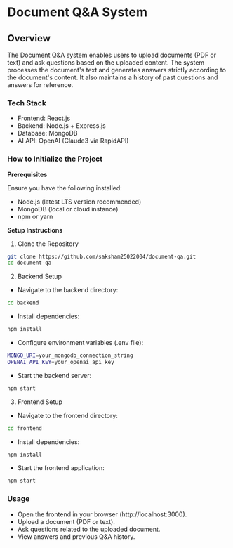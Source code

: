 # Document Q&A System

## Overview
The Document Q&A system enables users to upload documents (PDF or text) and ask questions based on the uploaded content. The system processes the document's text and generates answers strictly according to the document's content. It also maintains a history of past questions and answers for reference.

### Tech Stack
- Frontend: React.js
- Backend: Node.js + Express.js
- Database: MongoDB
- AI API: OpenAI (Claude3 via RapidAPI)

### How to Initialize the Project

**Prerequisites**

Ensure you have the following installed:
- Node.js (latest LTS version recommended)
- MongoDB (local or cloud instance)
- npm or yarn

**Setup Instructions**

1. Clone the Repository
```bash
git clone https://github.com/saksham25022004/document-qa.git
cd document-qa
```
2. Backend Setup

- Navigate to the backend directory:
```bash
cd backend
```
- Install dependencies:
```bash
npm install
```
- Configure environment variables (.env file):
```bash
MONGO_URI=your_mongodb_connection_string
OPENAI_API_KEY=your_openai_api_key
```
- Start the backend server:
```bash
npm start
```
3. Frontend Setup

- Navigate to the frontend directory:
```bash
cd frontend
```
- Install dependencies:
```bash
npm install
```
- Start the frontend application:
```bash
npm start
```

### Usage
- Open the frontend in your browser (http://localhost:3000).
- Upload a document (PDF or text).
- Ask questions related to the uploaded document.
- View answers and previous Q&A history.